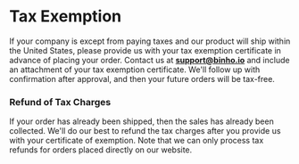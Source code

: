 # Tax Exemption

If your company is except from paying taxes and our product will ship within the United States, please provide us with your tax exemption certificate in advance of placing your order. Contact us at **support@binho.io** and include an attachment of your tax exemption certificate. We'll follow up with confirmation after approval, and then your future orders will be tax-free.

### Refund of Tax Charges

If your order has already been shipped, then the sales has already been collected. We'll do our best to refund the tax charges after you provide us with your certificate of exemption. Note that we can only process tax refunds for orders placed directly on our website.
